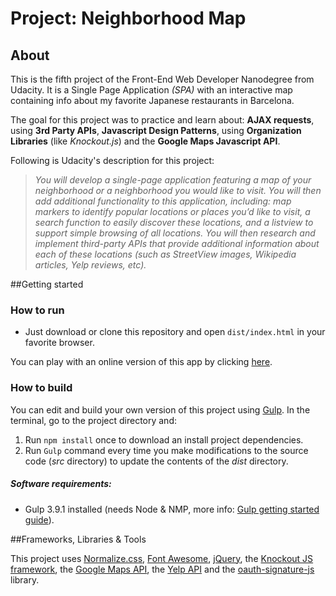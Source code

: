 # Project: Neighborhood Map

## About
This is the fifth project of the Front-End Web Developer Nanodegree from Udacity. It is a Single Page Application _(SPA)_ with an interactive map containing info about my favorite Japanese restaurants in Barcelona. 

The goal for this project was to practice and learn about: **AJAX requests**, using **3rd Party APIs**, **Javascript Design Patterns**, using **Organization Libraries** (like _Knockout.js_) and the **Google Maps Javascript API**.

Following is Udacity's description for this project:

>*You will develop a single-page application featuring a map of your neighborhood or a neighborhood you would like to visit. You will then add additional functionality to this application, including: map markers to identify popular locations or places you’d like to visit, a search function to easily discover these locations, and a listview to support simple browsing of all locations. You will then research and implement third-party APIs that provide additional information about each of these locations (such as StreetView images, Wikipedia articles, Yelp reviews, etc).*



##Getting started
### How to run
* Just download or clone this repository and open `dist/index.html` in your favorite browser.

You can play with an online version of this app by clicking [here](https://andreumasferrer.github.io/UDACITY_Front-end_Nanodegree/p5_neighbourhood_map/dist/).

### How to build
You can edit and build your own version of this project using [Gulp](http://gulpjs.com/). In the terminal, go to the project directory and:

1. Run `npm install` once to download an install project dependencies.
2. Run `Gulp` command every time you make modifications to the source code (_src_ directory) to update the contents of the _dist_ directory.

##### Software requirements:
* Gulp 3.9.1 installed (needs Node & NMP, more info: [Gulp getting started guide](https://github.com/gulpjs/gulp/blob/master/docs/getting-started.md)).

##Frameworks, Libraries & Tools

This project uses [Normalize.css](https://necolas.github.io/normalize.css/), [Font Awesome](http://fontawesome.io/), [jQuery](https://jquery.com/), the [Knockout JS framework](http://knockoutjs.com/), the [Google Maps API](https://developers.google.com/maps/), the [Yelp API](https://www.yelp.com/developers/documentation/v2/overview) and the [oauth-signature-js](https://github.com/bettiolo/oauth-signature-js) library.
